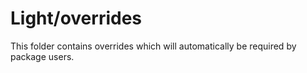 # Light/overrides

This folder contains overrides which will automatically be required by package users.
